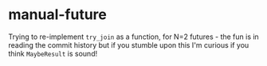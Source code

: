 # manual-future

Trying to re-implement `try_join` as a function, for N=2 futures - the fun is in
reading the commit history but if you stumble upon this I'm curious if you think
`MaybeResult` is sound!